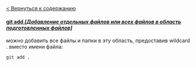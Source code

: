 [< Вернуться к содержанию](readme.md)


#### [git add *[Добавление отдельных файлов или всех файлов в область подготовленных файлов]*](https://habr.com/ru/company/ruvds/blog/599929/)

можно добавить все файлы и папки в эту область, предоставив wildcard . вместо имени файла:

```bash=
git add .
```
